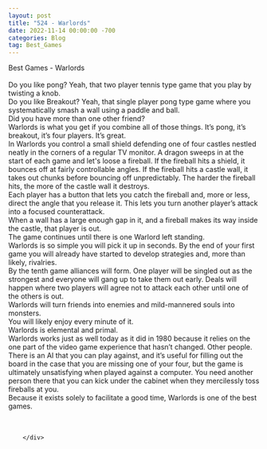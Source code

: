 ```yaml
---
layout: post
title: "524 - Warlords"
date: 2022-11-14 00:00:00 -700
categories: Blog
tag: Best_Games
---
```


<div class="blog-content">
				<div class="paragraph"><span><span>Best Games - Warlords</span></span><br><span></span><br><span><span>Do you like pong? Yeah, that two player tennis type game that you play by twisting a knob.</span></span><br><span></span><span><span>Do you like Breakout? Yeah, that single player pong type game where you systematically smash a wall using a paddle and ball.</span></span><br><span></span><span><span>Did you have more than one other friend?&nbsp;</span></span><br><span></span><span><span>Warlords is what you get if you combine all of those things. It&rsquo;s pong, it&rsquo;s breakout, it&rsquo;s four players. It&rsquo;s great.</span></span><br><span></span><span><span>In Warlords you control a small shield defending one of four castles nestled neatly in the corners of a regular TV monitor. A dragon sweeps in at the start of each game and let's loose a fireball. If the fireball hits a shield, it bounces off at fairly controllable angles. If the fireball hits a castle wall, it takes out chunks before bouncing off unpredictably. The harder the fireball hits, the more of the castle wall it destroys.</span></span><br><span></span><span><span>Each player has a button that lets you catch the fireball and, more or less, direct the angle that you release it. This lets you turn another player&rsquo;s attack into a focused counterattack.</span></span><br><span></span><span><span>When a wall has a large enough gap in it, and a fireball makes its way inside the castle, that player is out.</span></span><br><span></span><span><span>The game continues until there is one Warlord left standing.</span></span><br><span></span><span><span>Warlords is so simple you will pick it up in seconds. By the end of your first game you will already have started to develop strategies and, more than likely, rivalries.</span></span><br><span></span><span><span>By the tenth game alliances will form. One player will be singled out as the strongest and everyone will gang up to take them out early. Deals will happen where two players will agree not to attack each other until one of the others is out.&nbsp;</span></span><br><span></span><span><span>Warlords will turn friends into enemies and mild-mannered souls into monsters.</span></span><br><span></span><span><span>You will likely enjoy every minute of it.</span></span><br><span></span><span><span>Warlords is elemental and primal.</span></span><br><span></span><span><span>Warlords works just as well today as it did in 1980 because it relies on the one part of the video game experience that hasn&rsquo;t changed. Other people.</span></span><br><span></span><span><span>There is an AI that you can play against, and it&rsquo;s useful for filling out the board in the case that you are missing one of your four, but the game is ultimately unsatisfying when played against a computer. You need another person there that you can kick under the cabinet when they mercilessly toss fireballs at you.</span></span><br><span></span><span><span>Because it exists solely to facilitate a good time, Warlords is one of the best games.&nbsp;</span></span><br><span></span><br><br></div>

		</div>
        